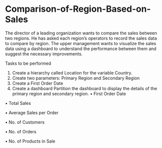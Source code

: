# Comparison-of-Region-Based-on-Sales
The director of a leading organization wants to compare the sales between two regions. He has asked each region’s operators to record the sales data to compare by region. The upper management wants to visualize the sales data using a dashboard to understand the performance between them and suggest the necessary improvements.

Tasks to be performed
1. Create a hierarchy called Location for the variable Country.
2. Create two parameters: Primary Region and Secondary Region
3. Create a First Order Date
4. Create a dashboard
Partition the dashboard to display the details of the primary region and
secondary region.
• First Order Date

• Total Sales

• Average Sales per Order

• No. of Customers

• No. of Orders

• No. of Products in Sale
